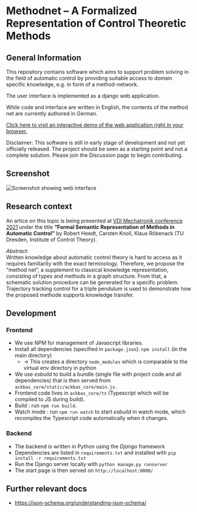 # Methodnet – A Formalized Representation of Control Theoretic Methods

## General Information

This repository contains software which aims to support problem solving in the field of automatic control by providing suitable access to domain specific knowledge, e.g. in form of a method-network.

The user interface is implemented as a django web application.

While code and interface are written in English, the contents of the method net are currently authored in German.

[Click here to visit an interactive demo of the web application right in your browser.](https://methodnet.ackrep.org/)

Disclaimer: This software is still in early stage of development and not yet officially released.
The project should be seen as a starting point and not a complete solution.
Please join the Discussion page to begin contributing.

## Screenshot
![Screenshot showing web interface](screenshot.png)

## Research context

An artice on this topic is being presented at [VDI Mechatronik conference 2021](https://www.vdi-mechatroniktagung.de/)
under the title __“Formal Semantic Representation of Methods in Automatic Control”__
by Robert Heedt, Carsten Knoll, Klaus Röbenack (TU Dresden, Institute of Control Theory).

_Abstract_:  
Written knowledge about automatic control theory is hard to access as it requires familiarity with the exact terminology.
Therefore, we propose the “method net”, a supplement to classical knowledge representation, consisting of types and
methods in a graph structure. From that, a schematic solution procedure can be generated for a specific problem. Trajectory
tracking control for a triple pendulum is used to demonstrate how the proposed methode supports knowledge transfer.

## Development

### Frontend
- We use *NPM* for management of Javascript libraries.
- Install all dependencies (specified in `package.json`): `npm install` (in the main directory)
  - → This creates a directory `node_modules` which is comparable to the virtual env directory in python
- We use *esbuild* to build a bundle (single file with project code and all dependencies) that is then served from
  `ackbas_core/static/ackbas_core/main.js`.
- Frontend code lives in `ackbas_core/ts` (Typescript which will be compiled to JS during build).
- Build : run `npm run build`.
- Watch mode : run `npm run watch` to start *esbuild* in watch mode, which recompiles the Typescript code automatically
  when it changes.

### Backend
- The backend is written in Python using the *Django* framework
- Dependencies are listed in `requirements.txt` and installed with `pip install -r requirements.txt`
- Run the Django server locally with `python manage.py runserver`
- The start page is then served on `http://localhost:8000/`

## Further relevant docs

- https://json-schema.org/understanding-json-schema/
